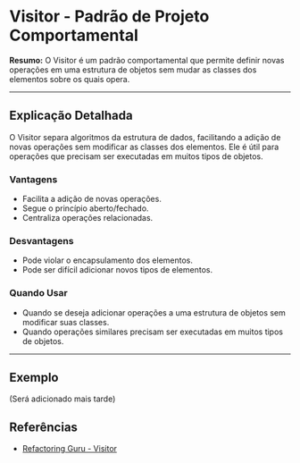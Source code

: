 # Visitor - Padrão de Projeto Comportamental

**Resumo:**
O Visitor é um padrão comportamental que permite definir novas operações em uma estrutura de objetos sem mudar as classes dos elementos sobre os quais opera.

---

## Explicação Detalhada
O Visitor separa algoritmos da estrutura de dados, facilitando a adição de novas operações sem modificar as classes dos elementos. Ele é útil para operações que precisam ser executadas em muitos tipos de objetos.

### Vantagens
- Facilita a adição de novas operações.
- Segue o princípio aberto/fechado.
- Centraliza operações relacionadas.

### Desvantagens
- Pode violar o encapsulamento dos elementos.
- Pode ser difícil adicionar novos tipos de elementos.

### Quando Usar
- Quando se deseja adicionar operações a uma estrutura de objetos sem modificar suas classes.
- Quando operações similares precisam ser executadas em muitos tipos de objetos.

---

## Exemplo
(Será adicionado mais tarde)

## Referências
- [Refactoring Guru - Visitor](https://refactoring.guru/pt-br/design-patterns/visitor)
